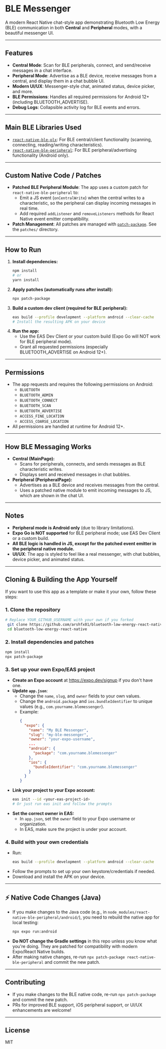 # BLE Messenger

A modern React Native chat-style app demonstrating Bluetooth Low Energy (BLE) communication in both **Central** and **Peripheral** modes, with a beautiful messenger UI.

---

## Features

- **Central Mode**: Scan for BLE peripherals, connect, and send/receive messages in a chat interface.
- **Peripheral Mode**: Advertise as a BLE device, receive messages from a central, and display them in a chat bubble UI.
- **Modern UI/UX**: Messenger-style chat, animated status, device picker, and more.
- **BLE Permissions**: Handles all required permissions for Android 12+ (including BLUETOOTH_ADVERTISE).
- **Debug Logs**: Collapsible activity log for BLE events and errors.

---

## Main BLE Libraries Used

- [`react-native-ble-plx`](https://github.com/dotintent/react-native-ble-plx): For BLE central/client functionality (scanning, connecting, reading/writing characteristics).
- [`react-native-ble-peripheral`](https://github.com/antoniovini47/react-native-ble-peripheral): For BLE peripheral/advertising functionality (Android only).

---

## Custom Native Code / Patches

- **Patched BLE Peripheral Module**: The app uses a custom patch for `react-native-ble-peripheral` to:
  - Emit a JS event (`onCentralWrite`) when the central writes to a characteristic, so the peripheral can display incoming messages in real time.
  - Add required `addListener` and `removeListeners` methods for React Native event emitter compatibility.
- **Patch Management**: All patches are managed with [`patch-package`](https://www.npmjs.com/package/patch-package). See the `patches/` directory.

---

## How to Run

1. **Install dependencies:**
   ```sh
   npm install
   # or
   yarn install
   ```
2. **Apply patches (automatically runs after install):**
   ```sh
   npx patch-package
   ```
3. **Build a custom dev client (required for BLE peripheral):**
   ```sh
   eas build --profile development --platform android --clear-cache
   # Install the resulting APK on your device
   ```
4. **Run the app:**
   - Use the EAS Dev Client or your custom build (Expo Go will NOT work for BLE peripheral mode).
   - Grant all requested permissions (especially BLUETOOTH_ADVERTISE on Android 12+).

---

## Permissions

- The app requests and requires the following permissions on Android:
  - `BLUETOOTH`
  - `BLUETOOTH_ADMIN`
  - `BLUETOOTH_CONNECT`
  - `BLUETOOTH_SCAN`
  - `BLUETOOTH_ADVERTISE`
  - `ACCESS_FINE_LOCATION`
  - `ACCESS_COARSE_LOCATION`
- All permissions are handled at runtime for Android 12+.

---

## How BLE Messaging Works

- **Central (MainPage):**
  - Scans for peripherals, connects, and sends messages as BLE characteristic writes.
  - Displays sent and received messages in chat bubbles.
- **Peripheral (PeripheralPage):**
  - Advertises as a BLE device and receives messages from the central.
  - Uses a patched native module to emit incoming messages to JS, which are shown in the chat UI.

---

## Notes

- **Peripheral mode is Android only** (due to library limitations).
- **Expo Go is NOT supported** for BLE peripheral mode; use EAS Dev Client or a custom build.
- **All BLE logic is handled in JS, except for the patched event emitter in the peripheral native module.**
- **UI/UX**: The app is styled to feel like a real messenger, with chat bubbles, device picker, and animated status.

---

## Cloning & Building the App Yourself

If you want to use this app as a template or make it your own, follow these steps:

### 1. **Clone the repository**

```sh
# Replace YOUR_GITHUB_USERNAME with your own if you forked
 git clone https://github.com/arshfx01/bluetooth-low-energy-react-native.git
 cd bluetooth-low-energy-react-native
```

### 2. **Install dependencies and patches**

```sh
npm install
npx patch-package
```

### 3. **Set up your own Expo/EAS project**

- **Create an Expo account** at https://expo.dev/signup if you don't have one.
- **Update `app.json`**:
  - Change the `name`, `slug`, and `owner` fields to your own values.
  - Change the `android.package` and `ios.bundleIdentifier` to unique values (e.g., `com.yourname.blemessenger`).
  - Example:
    ```json
    {
      "expo": {
        "name": "My BLE Messenger",
        "slug": "my-ble-messenger",
        "owner": "your-expo-username",
        ...
        "android": {
          "package": "com.yourname.blemessenger"
        },
        "ios": {
          "bundleIdentifier": "com.yourname.blemessenger"
        }
      }
    }
    ```
- **Link your project to your Expo account:**
  ```sh
  eas init --id <your-eas-project-id>
  # Or just run eas init and follow the prompts
  ```
- **Set the correct owner in EAS:**
  - In `app.json`, set the `owner` field to your Expo username or organization.
  - In EAS, make sure the project is under your account.

### 4. **Build with your own credentials**

- Run:
  ```sh
  eas build --profile development --platform android --clear-cache
  ```
- Follow the prompts to set up your own keystore/credentials if needed.
- Download and install the APK on your device.

---

## ⚡️ Native Code Changes (Java)

- If you make changes to the Java code (e.g., in `node_modules/react-native-ble-peripheral/android/`), you need to rebuild the native app for local testing:
  ```sh
  npx expo run:android
  ```
- **Do NOT change the Gradle settings** in this repo unless you know what you're doing. They are patched for compatibility with modern Expo/React Native builds.
- After making native changes, re-run `npx patch-package react-native-ble-peripheral` and commit the new patch.

---

## Contributing

- If you make changes to the BLE native code, re-run `npx patch-package` and commit the new patch.
- PRs for improved BLE support, iOS peripheral support, or UI/UX enhancements are welcome!

---

## License

MIT
